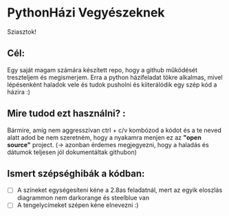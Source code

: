 # PythonHázi Vegyészeknek
Sziasztok!
## Cél:
Egy saját magam számára készített repo, hogy a github működését treszteljem és megismerjem. Erra a python házifeladat tökre alkalmas, mivel lépésenként haladok vele és tudok pusholni és kiiterálódik egy szép kód a házira :) 
## Mire tudod ezt használni? :
Bármire, amíg nem aggresszívan ctrl + c/v kombózod a kódot és a te neved alatt adod be nem szeretném, hogy a nyakamra menjen ez az **"open source"** project. (-> azonban érdemes megjegyezni, hogy a haladás és dátumok teljesen jól dokumentáltak githubon)
## Ismert szépséghibák a kódban: 
- [ ] A színeket egységesíteni kéne a 2.8as feladatnál, mert az egyik eloszlás diagrammon nem darkorange és steelblue van
- [ ] A tengelycímeket szépen kéne elnevezni :)